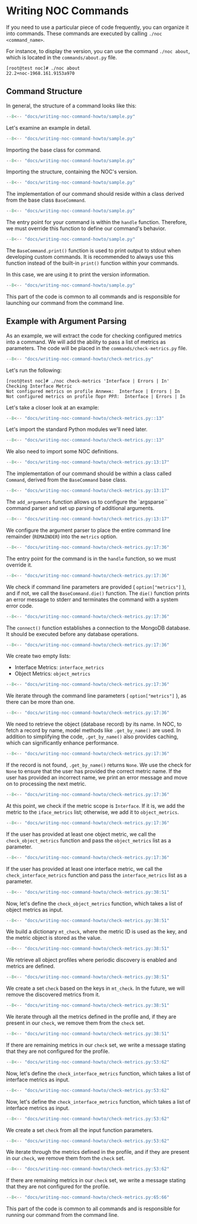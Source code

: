 # Writing NOC Commands

If you need to use a particular piece of code frequently, you can organize it into commands. These commands are executed by calling `./noc <command_name>`.

For instance, to display the version, you can use the command `./noc about`, which is located in the `commands/about.py` file.

```shell
[root@test noc]# ./noc about
22.2+noc-1968.161.9153a970
```

## Command Structure

In general, the structure of a command looks like this:

``` python title="sample.py" linenums="1"
--8<-- "docs/writing-noc-command-howto/sample.py"
```

Let's examine an example in detail.

``` python title="sample.py" linenums="1" hl_lines="1"
--8<-- "docs/writing-noc-command-howto/sample.py"
```

Importing the base class for command.

``` python title="sample.py" linenums="1" hl_lines="2"
--8<-- "docs/writing-noc-command-howto/sample.py"
```

Importing the structure, containing the NOC's version.

``` python title="sample.py" linenums="1" hl_lines="5"
--8<-- "docs/writing-noc-command-howto/sample.py"
```

The implementation of our command should reside within a class derived from the base class `BaseCommand`.

``` python title="sample.py" linenums="1" hl_lines="6"
--8<-- "docs/writing-noc-command-howto/sample.py"
```

The entry point for your command is within the `handle` function. Therefore, we must override this function to define our command's behavior.

``` python title="sample.py" linenums="1" hl_lines="7"
--8<-- "docs/writing-noc-command-howto/sample.py"
```

The `BaseCommand.print()` function is used to print output to stdout when developing custom commands. It is recommended to always use this function instead of the built-in `print()` function within your commands.

In this case, we are using it to print the version information.

``` python title="sample.py" linenums="1" hl_lines="10 11"
--8<-- "docs/writing-noc-command-howto/sample.py"
```

This part of the code is common to all commands and is responsible for launching our command from the command line.

## Example with Argument Parsing

As an example, we will extract the code for checking configured metrics into a command. We will add the ability to pass a list of metrics as parameters. The code will be placed in the `commands/check-metrics.py` file.

``` python title="check-metrics.py" linenums="1"
--8<-- "docs/writing-noc-command-howto/check-metrics.py"
```

Let's run the following:

``` shell
[root@test noc]# ./noc check-metrics 'Interface | Errors | In'
Checking Interface Metric
Not configured metrics on profile Аплинк:  Interface | Errors | In
Not configured metrics on profile Порт РРЛ:  Interface | Errors | In
```

Let's take a closer look at an example:

``` python title="check-metrics.py" linenums="1" hl_lines="1 2 3"
--8<-- "docs/writing-noc-command-howto/check-metrics.py::13"
```

Let's import the standard Python modules we'll need later.

``` python title="check-metrics.py" linenums="1" hl_lines="5 6 7 8 9 10"
--8<-- "docs/writing-noc-command-howto/check-metrics.py::13"
```

We also need to import some NOC definitions.

``` python title="check-metrics.py" linenums="13" hl_lines="1"
--8<-- "docs/writing-noc-command-howto/check-metrics.py:13:17"
```

The implementation of our command should be within a class called `Command`, derived from the `BaseCommand` base class.

``` python title="check-metrics.py" linenums="13" hl_lines="2"
--8<-- "docs/writing-noc-command-howto/check-metrics.py:13:17"
```

The `add_arguments` function allows us to configure the `argsparse`` command parser and set up parsing of additional arguments.

``` python title="check-metrics.py" linenums="13" hl_lines="3"
--8<-- "docs/writing-noc-command-howto/check-metrics.py:13:17"
```

We configure the argument parser to place the entire command line remainder (`REMAINDER`) into the `metrics` option.

``` python title="check-metrics.py" linenums="17" hl_lines="1"
--8<-- "docs/writing-noc-command-howto/check-metrics.py:17:36"
```

The entry point for the command is in the `handle` function, so we must override it.

``` python title="check-metrics.py" linenums="17" hl_lines="2 3"
--8<-- "docs/writing-noc-command-howto/check-metrics.py:17:36"
```
We check if command line parameters are provided ( `option["metrics"]` ), and if not, we call the `BaseCommand.die()` function. The `die()` function prints an error message to stderr and terminates the command with a system error code.

``` python title="check-metrics.py" linenums="17" hl_lines="4"
--8<-- "docs/writing-noc-command-howto/check-metrics.py:17:36"
```
The `connect()` function establishes a connection to the MongoDB database. It should be executed before any database operations.

``` python title="check-metrics.py" linenums="17" hl_lines="5"
--8<-- "docs/writing-noc-command-howto/check-metrics.py:17:36"
```
We create two empty lists:

- Interface Metrics: `interface_metrics`
- Object Metrics: `object_metrics`

``` python title="check-metrics.py" linenums="17" hl_lines="6"
--8<-- "docs/writing-noc-command-howto/check-metrics.py:17:36"
```
We iterate through the command line parameters ( `option["metrics"]` ), as there can be more than one.

``` python title="check-metrics.py" linenums="17" hl_lines="7"
--8<-- "docs/writing-noc-command-howto/check-metrics.py:17:36"
```
We need to retrieve the object (database record) by its name. In NOC, to fetch a record by name, model methods like `.get_by_name()` are used. In addition to simplifying the code, `.get_by_name()` also provides caching, which can significantly enhance performance.

``` python title="check-metrics.py" linenums="17" hl_lines="8 9 10"
--8<-- "docs/writing-noc-command-howto/check-metrics.py:17:36"
```
If the record is not found, `.get_by_name()` returns `None`. We use the check for `None` to ensure that the user has provided the correct metric name. If the user has provided an incorrect name, we print an error message and move on to processing the next metric.

``` python title="check-metrics.py" linenums="17" hl_lines="11 12 13 14"
--8<-- "docs/writing-noc-command-howto/check-metrics.py:17:36"
```
At this point, we check if the metric scope is `Interface`. If it is, we add the metric to the `iface_metrics` list; otherwise, we add it to `object_metrics`.

``` python title="check-metrics.py" linenums="17" hl_lines="15 16 17"
--8<-- "docs/writing-noc-command-howto/check-metrics.py:17:36"
```
If the user has provided at least one object metric, we call the `check_object_metrics` function and pass the `object_metrics` list as a parameter.

``` python title="check-metrics.py" linenums="17" hl_lines="18 19 20"
--8<-- "docs/writing-noc-command-howto/check-metrics.py:17:36"
```
If the user has provided at least one interface metric, we call the `check_interface_metrics` function and pass the `interface_metrics` list as a parameter.

``` python title="check-metrics.py" linenums="38" hl_lines="1"
--8<-- "docs/writing-noc-command-howto/check-metrics.py:38:51"
```
Now, let's define the `check_object_metrics` function, which takes a list of object metrics as input.

``` python title="check-metrics.py" linenums="38" hl_lines="2"
--8<-- "docs/writing-noc-command-howto/check-metrics.py:38:51"
```

We build a dictionary `mt_check`, where the metric ID is used as the key, and the metric object is stored as the value.

``` python title="check-metrics.py" linenums="38" hl_lines="3 4 5"
--8<-- "docs/writing-noc-command-howto/check-metrics.py:38:51"
```
We retrieve all object profiles where periodic discovery is enabled and metrics are defined.

``` python title="check-metrics.py" linenums="38" hl_lines="6"
--8<-- "docs/writing-noc-command-howto/check-metrics.py:38:51"
```
We create a set `check` based on the keys in `mt_check`. In the future, we will remove the discovered metrics from it.

``` python title="check-metrics.py" linenums="38" hl_lines="7 8 9"
--8<-- "docs/writing-noc-command-howto/check-metrics.py:38:51"
```
We iterate through all the metrics defined in the profile and, if they are present in our `check`, we remove them from the `check` set.

``` python title="check-metrics.py" linenums="38" hl_lines="10 11 12 13 14"
--8<-- "docs/writing-noc-command-howto/check-metrics.py:38:51"
```

If there are remaining metrics in our `check` set, we write a message stating that they are not configured for the profile.

``` python title="check-metrics.py" linenums="53" hl_lines="1"
--8<-- "docs/writing-noc-command-howto/check-metrics.py:53:62"
```
Now, let's define the `check_interface_metrics` function, which takes a list of interface metrics as input.

``` python title="check-metrics.py" linenums="54" hl_lines="2"
--8<-- "docs/writing-noc-command-howto/check-metrics.py:53:62"
```
Now, let's define the `check_interface_metrics` function, which takes a list of interface metrics as input.

``` python title="check-metrics.py" linenums="54" hl_lines="3"
--8<-- "docs/writing-noc-command-howto/check-metrics.py:53:62"
```
We create a set `check` from all the input function parameters.

``` python title="check-metrics.py" linenums="54" hl_lines="4 5 6"
--8<-- "docs/writing-noc-command-howto/check-metrics.py:53:62"
```

We iterate through the metrics defined in the profile, and if they are present in our `check`, we remove them from the `check` set.

``` python title="check-metrics.py" linenums="54" hl_lines="7 8 9 10"
--8<-- "docs/writing-noc-command-howto/check-metrics.py:53:62"
```

If there are remaining metrics in our `check` set, we write a message stating that they are not configured for the profile.

``` python title="check-metrics.py" linenums="65" hl_lines="1 2"
--8<-- "docs/writing-noc-command-howto/check-metrics.py:65:66"
```

This part of the code is common to all commands and is responsible for running our command from the command line.